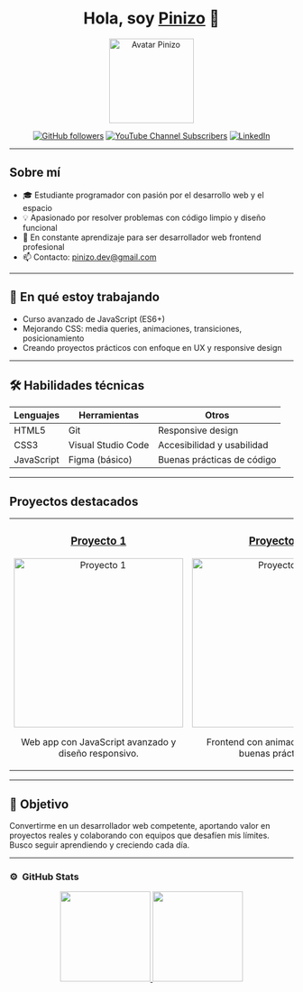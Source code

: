 <div align="center">
  <h1>Hola, soy <a href="https://github.com/Pinizo">Pinizo</a> 👋</h1>
  <img src="https://i.imgur.com/yourimage.png" alt="Avatar Pinizo" width="150" />
  
  [![GitHub followers](https://img.shields.io/github/followers/Pinizo?style=social)](https://github.com/Pinizo)
  [![YouTube Channel Subscribers](https://img.shields.io/youtube/channel/subscribers/your-channel-id?style=social)](https://youtube.com/yourchannel)
  [![LinkedIn](https://img.shields.io/badge/LinkedIn-Pinizo-blue?style=social&logo=linkedin)](https://linkedin.com/in/tu-linkedin)
</div>

---

## Sobre mí

- 🎓 Estudiante programador con pasión por el desarrollo web y el espacio
- 💡 Apasionado por resolver problemas con código limpio y diseño funcional
- 🚀 En constante aprendizaje para ser desarrollador web frontend profesional
- 📫 Contacto: [pinizo.dev@gmail.com](mailto:pinizo.dev@gmail.com)

---

## 🚀 En qué estoy trabajando

- Curso avanzado de JavaScript (ES6+)
- Mejorando CSS: media queries, animaciones, transiciones, posicionamiento
- Creando proyectos prácticos con enfoque en UX y responsive design

---

## 🛠️ Habilidades técnicas

| Lenguajes      | Herramientas           | Otros                              |
|----------------|-----------------------|-----------------------------------|
| HTML5          | Git                   | Responsive design                 |
| CSS3           | Visual Studio Code    | Accesibilidad y usabilidad        |
| JavaScript     | Figma (básico)        | Buenas prácticas de código         |

---

## Proyectos destacados

<table>
  <tr>
    <td width="50%" align="center">
      <h3><a href="https://github.com/Pinizo/proyecto1">Proyecto 1</a></h3>
      <a href="https://github.com/Pinizo/proyecto1">
        <img src="https://i.imgur.com/example1.png" alt="Proyecto 1" width="300" />
      </a>
      <p>Web app con JavaScript avanzado y diseño responsivo.</p>
    </td>
    <td width="50%" align="center">
      <h3><a href="https://github.com/Pinizo/proyecto2">Proyecto 2</a></h3>
      <a href="https://github.com/Pinizo/proyecto2">
        <img src="https://i.imgur.com/example2.png" alt="Proyecto 2" width="300" />
      </a>
      <p>Frontend con animaciones CSS y buenas prácticas.</p>
    </td>
  </tr>
</table>

---

## 🎯 Objetivo

Convertirme en un desarrollador web competente, aportando valor en proyectos reales y colaborando con equipos que desafíen mis límites. Busco seguir aprendiendo y creciendo cada día.

---

### ⚙️ &nbsp;GitHub Stats

<p align="center">
  <a href="https://github.com/Pinizo">
    <img height="160em" src="https://github-readme-stats.vercel.app/api?username=Pinizo&show_icons=true&theme=radical&count_private=true" />
    <img height="160em" src="https://github-readme-stats.vercel.app/api/top-langs/?username=Pinizo&layout=compact&langs_count=6&theme=radical" />
  </a>
</p>

